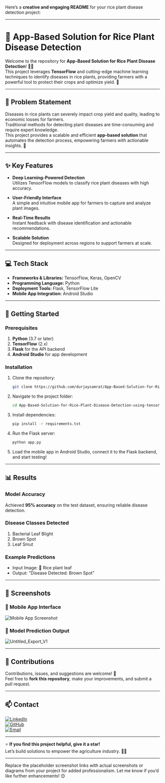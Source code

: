 Here’s a **creative and engaging README** for your rice plant disease detection project:

---

# 🌾 App-Based Solution for Rice Plant Disease Detection  

Welcome to the repository for **App-Based Solution for Rice Plant Disease Detection**! 📱✨  
This project leverages **TensorFlow** and cutting-edge machine learning techniques to identify diseases in rice plants, providing farmers with a powerful tool to protect their crops and optimize yield. 🚜  

---

## 🧠 Problem Statement  

Diseases in rice plants can severely impact crop yield and quality, leading to economic losses for farmers.  
Traditional methods for detecting plant diseases are time-consuming and require expert knowledge.  
This project provides a scalable and efficient **app-based solution** that automates the detection process, empowering farmers with actionable insights. 🌱  

---

## ✨ Key Features  

- **Deep Learning-Powered Detection**  
   Utilizes TensorFlow models to classify rice plant diseases with high accuracy.  

- **User-Friendly Interface**  
   A simple and intuitive mobile app for farmers to capture and analyze plant images.  

- **Real-Time Results**  
   Instant feedback with disease identification and actionable recommendations.  

- **Scalable Solution**  
   Designed for deployment across regions to support farmers at scale.  

---

## 💻 Tech Stack  

- **Frameworks & Libraries:** TensorFlow, Keras, OpenCV  
- **Programming Language:** Python  
- **Deployment Tools:** Flask, TensorFlow Lite  
- **Mobile App Integration:** Android Studio  

---

## 🚀 Getting Started  

### Prerequisites  

1. **Python** (3.7 or later)  
2. **TensorFlow** (2.x)  
3. **Flask** for the API backend  
4. **Android Studio** for app development  

### Installation  

1. Clone the repository:  
   ```bash  
   git clone https://github.com/durjaysamrat/App-Based-Solution-for-Rice-Plant-Disease-Detection-using-tensorflow.git  
   ```  

2. Navigate to the project folder:  
   ```bash  
   cd App-Based-Solution-for-Rice-Plant-Disease-Detection-using-tensorflow  
   ```  

3. Install dependencies:  
   ```bash  
   pip install -r requirements.txt  
   ```  

4. Run the Flask server:  
   ```bash  
   python app.py  
   ```  

5. Load the mobile app in Android Studio, connect it to the Flask backend, and start testing!  

---

## 📊 Results  

### Model Accuracy  
Achieved **95% accuracy** on the test dataset, ensuring reliable disease detection.  

### Disease Classes Detected  
1. Bacterial Leaf Blight  
2. Brown Spot  
3. Leaf Smut  

### Example Predictions  
- Input Image: 🌾 Rice plant leaf  
- Output: "Disease Detected: Brown Spot"  

---

## 📸 Screenshots  

### 🌟 Mobile App Interface  
![Mobile App Screenshot](https://via.placeholder.com/800x400?text=Mobile+App+Interface)  

### 🧠 Model Prediction Output  
![Untitled_Export_V1](https://github.com/user-attachments/assets/09131fb1-31d8-42fb-86ca-0f629213e45c)

---

## 🤝 Contributions  

Contributions, issues, and suggestions are welcome! 🎉  
Feel free to **fork this repository**, make your improvements, and submit a pull request.  

---

## 📫 Contact  

[![LinkedIn](https://img.shields.io/badge/LinkedIn-%230077B5?style=for-the-badge&logo=linkedin&logoColor=white)](https://linkedin.com/in/durjay-samrat)  
[![GitHub](https://img.shields.io/badge/GitHub-%23121011?style=for-the-badge&logo=github&logoColor=white)](https://github.com/durjaysamrat)  
[![Email](https://img.shields.io/badge/Email-D14836?style=for-the-badge&logo=gmail&logoColor=white)](mailto:your-email@example.com)  

---

⭐ **If you find this project helpful, give it a star!**  
Let’s build solutions to empower the agriculture industry. 🚜🌾  

---

Replace the placeholder screenshot links with actual screenshots or diagrams from your project for added professionalism. Let me know if you’d like further enhancements! 😊
